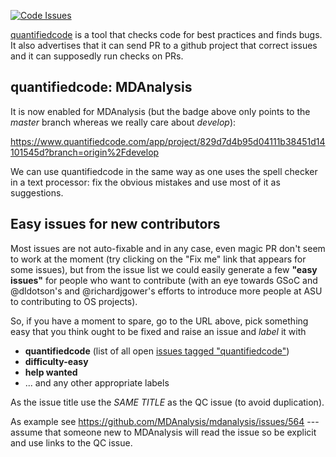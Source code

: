 [![Code Issues](https://www.quantifiedcode.com/api/v1/project/829d7d4b95d04111b38451d14101545d/badge.svg)](https://www.quantifiedcode.com/app/project/829d7d4b95d04111b38451d14101545d)

[quantifiedcode](https://www.quantifiedcode.com/) is a tool that checks code for best practices and finds bugs. It also advertises that it can send PR to a github project that correct issues and it can supposedly run checks on PRs.

## quantifiedcode: MDAnalysis ##
It is now enabled for MDAnalysis (but the badge above only points to the _master_ branch whereas we really care about _develop_):

https://www.quantifiedcode.com/app/project/829d7d4b95d04111b38451d14101545d?branch=origin%2Fdevelop

We can use quantifiedcode in the same way as one uses the spell checker in a text processor: fix the obvious mistakes and use most of it as suggestions.

## Easy issues for new contributors ##
Most issues are not auto-fixable and in any case, even magic PR don't seem to work at the moment (try clicking on the "Fix me" link that appears for some issues), but from the issue list we could easily generate a few **"easy issues"** for people who want to contribute (with an eye towards GSoC and @dldotson's and @richardjgower's efforts to introduce more people at ASU to contributing to OS projects).

So, if you have a moment to spare, go to the URL above, pick something easy that you think ought to be fixed and raise an issue and *label* it with

* **quantifiedcode** (list of all open [issues tagged "quantifiedcode"](https://github.com/MDAnalysis/mdanalysis/labels/quantifiedcode))
* **difficulty-easy**
* **help wanted**
* ... and any other appropriate labels

As the issue title use the *SAME TITLE* as the QC issue (to avoid duplication).

As example see https://github.com/MDAnalysis/mdanalysis/issues/564 --- assume that someone new to MDAnalysis will read the issue so be explicit and use links to the QC issue.
